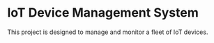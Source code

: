 # IoT Device Management System

This project is designed to manage and monitor a fleet of IoT devices.